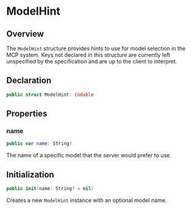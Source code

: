 # ModelHint

## Overview

The `ModelHint` structure provides hints to use for model selection in the MCP system. Keys not declared in this structure are currently left unspecified by the specification and are up to the client to interpret.

## Declaration

```swift
public struct ModelHint: Codable
```

## Properties

### name

```swift
public var name: String?
```

The name of a specific model that the server would prefer to use.

## Initialization

```swift
public init(name: String? = nil)
```

Creates a new `ModelHint` instance with an optional model name.
